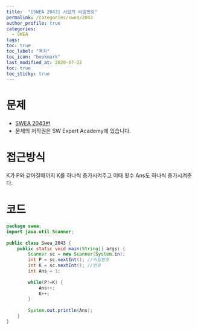 ```yaml
---
title:  "[SWEA 2043] 서랍의 비밀번호"
permalink: /categories/swea/2043
author_profile: true
categories:
  - SWEA
tags:
toc: true
toc_label: "목차"
toc_icon: "bookmark"
last_modified_at: 2020-07-22
toc: true
toc_sticky: true
---
```

# 문제
* [SWEA 2043번](https://swexpertacademy.com/main/code/problem/problemDetail.do?contestProbId=AV5QJ_8KAx8DFAUq)
* 문제의 저작권은 SW Expert Academy에 있습니다.  

# 접근방식 
K가 P와 같아질때까지 K를 하나씩 증가시켜주고 이때 횟수 Ans도 하나씩 증가시켜준다.  

# 코드
```java
package swea;
import java.util.Scanner;
 
public class Swea_2043 {
    public static void main(String[] args) {
        Scanner sc = new Scanner(System.in);
        int P = sc.nextInt(); //비밀번호
        int K = sc.nextInt(); //번호
        int Ans = 1;
         
        while(P!=K) {
            Ans++;
            K++;
        }
         
        System.out.println(Ans);
    }
}
```